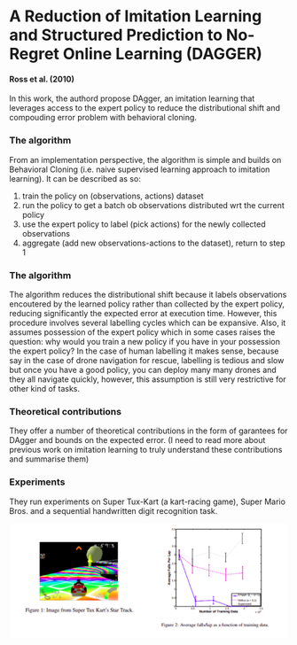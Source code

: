 # A Reduction of Imitation Learning and Structured Prediction to No-Regret Online Learning (DAGGER)
#### Ross et al. (2010)

In this work, the authord propose DAgger, an imitation learning that leverages access to the expert policy to reduce the distributional shift and compouding error problem with behavioral cloning.

### The algorithm

From an implementation perspective, the algorithm is simple and builds on Behavioral Cloning (i.e. naive supervised learning approach to imitation learning). It can be described as so:

  1. train the policy on (observations, actions) dataset
  2. run the policy to get a batch ob observations distributed wrt the current policy
  3. use the expert policy to label (pick actions) for the newly collected observations
  4. aggregate (add new observations-actions to the dataset), return to step 1

### The algorithm

The algorithm reduces the distributional shift because it labels observations encoutered by the learned policy rather than collected by the expert policy, reducing significantly the expected error at execution time. However, this procedure involves several labelling cycles which can be expansive. Also, it assumes possession of the expert policy which in some cases raises the question: why would you train a new policy if you have in your possession the expert policy? In the case of human labelling it makes sense, because say in the case of drone navigation for rescue, labelling is tedious and slow but once you have a good policy, you can deploy many many drones and they all navigate quickly, however, this assumption is still very restrictive for other kind of tasks. 

### Theoretical contributions

They offer a number of theoretical contributions in the form of garantees for DAgger and bounds on the expected error. (I need to read more about previous work on imitation learning to truly understand these contributions and summarise them)

### Experiments

They run experiments on Super Tux-Kart (a kart-racing game), Super Mario Bros. and a sequential handwritten digit recognition task.

![](dagger_results.png)
